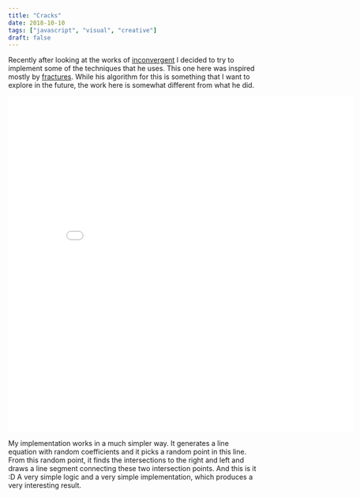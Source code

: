 ```yaml
---
title: "Cracks"
date: 2018-10-10
tags: ["javascript", "visual", "creative"]
draft: false
---
```


Recently after looking at the works of [inconvergent](https://inconvergent.net/generative/fractures/)
I decided to try to implement some of the techniques that he uses.
This one here was inspired mostly by [fractures](https://inconvergent.net/generative/fractures/).
While his algorithm for this is something that I want to explore in the future, the work
here is somewhat different from what he did.

<iframe class='iframe' src="/cracks/index.html" width="700" height="680" frameBorder="0"></iframe>

My implementation works in a much simpler way. It generates a line equation with random coefficients
and it picks a random point in this line. From this random point, it finds the intersections to the
right and left and draws a line segment connecting these two intersection points. And this is it :D
A very simple logic and a very simple implementation, which produces a very interesting result.
